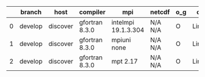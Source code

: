 |    | branch   | host     | compiler       | mpi                 | netcdf   | o_g   | os    | build   | u_pass   | u_fail   | s_pass   | s_fail   | e_pass   | e_fail   | nuopc_pass   | nuopc_fail   | artifacts_hash                                                                                                                                                   | modified                   |
|----|----------|----------|----------------|---------------------|----------|-------|-------|---------|----------|----------|----------|----------|----------|----------|--------------|--------------|------------------------------------------------------------------------------------------------------------------------------------------------------------------|----------------------------|
|  0 | develop  | discover | gfortran 8.3.0 | intelmpi 19.1.3.304 | N/A N/A  | O     | Linux | pass    | pending  | pending  | pending  | pending  | pending  | pending  | pending      | pending      | [artifacts](https://github.com/esmf-org/esmf-test-artifacts/tree/7419d171d3951bcab8d037b34f7b89f53e64a29a/develop/discover/gfortran/8.3.0/O/intelmpi/19.1.3.304) | 2022-03-15 05:12:42.063640 |
|  1 | develop  | discover | gfortran 8.3.0 | mpiuni none         | N/A N/A  | O     | Linux | pass    | pending  | pending  | pending  | pending  | pending  | pending  | pending      | pending      | [artifacts](https://github.com/esmf-org/esmf-test-artifacts/tree/9c497f2f5811fea3822a68179f4d8f5e82403041/develop/discover/gfortran/8.3.0/O/mpiuni/none)         | 2022-03-15 05:12:42.063619 |
|  2 | develop  | discover | gfortran 8.3.0 | mpt 2.17            | N/A N/A  | O     | Linux | pass    | pending  | pending  | pending  | pending  | pending  | pending  | pending      | pending      | [artifacts](https://github.com/esmf-org/esmf-test-artifacts/tree/e483983af4ae21c36bc3b95cfc18d9f22d55e7ab/develop/discover/gfortran/8.3.0/O/mpt/2.17)            | 2022-03-15 05:12:42.063545 |